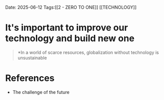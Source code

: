 Date: 2025-06-12
Tags:[[2 - ZERO TO ONE]] [[TECHNOLOGY]] 

# It's important to improve our technology and build new one

>*In a world of scarce resources, globalization without technology is unsustainable
# References 
- The challenge of the future 